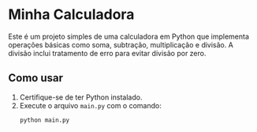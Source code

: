 # Minha Calculadora

Este é um projeto simples de uma calculadora em Python que implementa operações básicas como soma, subtração, multiplicação e divisão. A divisão inclui tratamento de erro para evitar divisão por zero.

## Como usar

1. Certifique-se de ter Python instalado.
2. Execute o arquivo `main.py` com o comando:
   ```bash
   python main.py
